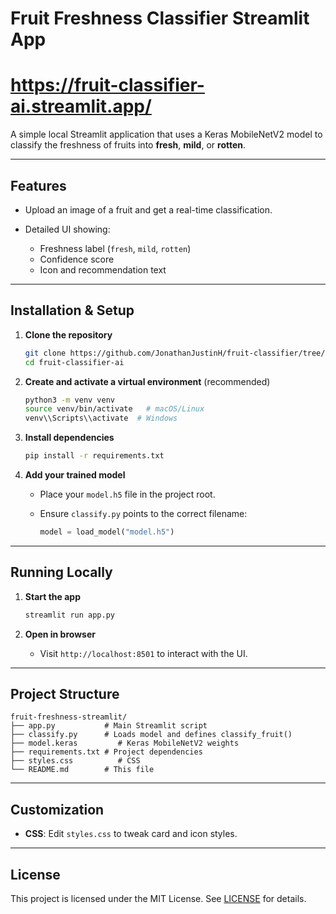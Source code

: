 # Fruit Freshness Classifier Streamlit App
# https://fruit-classifier-ai.streamlit.app/
A simple local Streamlit application that uses a Keras MobileNetV2 model to classify the freshness of fruits into **fresh**, **mild**, or **rotten**.

---

## Features

* Upload an image of a fruit and get a real-time classification.
* Detailed UI showing:

  * Freshness label (`fresh`, `mild`, `rotten`)
  * Confidence score
  * Icon and recommendation text

---

## Installation & Setup

1. **Clone the repository**

   ```bash
   git clone https://github.com/JonathanJustinH/fruit-classifier/tree/main
   cd fruit-classifier-ai
   ```

2. **Create and activate a virtual environment** (recommended)

   ```bash
   python3 -m venv venv
   source venv/bin/activate   # macOS/Linux
   venv\\Scripts\\activate  # Windows
   ```

3. **Install dependencies**

   ```bash
   pip install -r requirements.txt
   ```

4. **Add your trained model**

   * Place your `model.h5` file in the project root.
   * Ensure `classify.py` points to the correct filename:

     ```python
     model = load_model("model.h5")
     ```

---

## Running Locally

1. **Start the app**

   ```bash
   streamlit run app.py
   ```

2. **Open in browser**

   * Visit `http://localhost:8501` to interact with the UI.

---

## Project Structure

```
fruit-freshness-streamlit/
├── app.py           # Main Streamlit script
├── classify.py      # Loads model and defines classify_fruit()
├── model.keras         # Keras MobileNetV2 weights
├── requirements.txt # Project dependencies
├── styles.css          # CSS
└── README.md        # This file
```

---

## Customization

* **CSS**: Edit `styles.css` to tweak card and icon styles.

---

## License

This project is licensed under the MIT License. See [LICENSE](LICENSE) for details.
